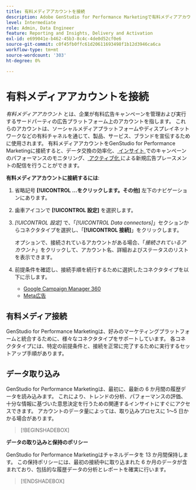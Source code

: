 ```yaml
---
title: 有料メディアアカウントを接続
description: Adobe GenStudio for Performance Marketingで有料メディアアカウントを接続して、広告やメディアをアクティブ化およびモニタリングします。
level: Intermediate
role: Admin, Data Engineer
feature: Reporting and Insights, Delivery and Activation
exl-id: e699041e-b462-45b3-8c4c-4de0d52cf0e6
source-git-commit: c0f45fb0ffc61d20611693498f1b12d3946ca6ca
workflow-type: tm+mt
source-wordcount: '303'
ht-degree: 0%

---
```


# 有料メディアアカウントを接続

_有料メディアアカウント_ とは、企業が有料広告キャンペーンを管理および実行するサードパーティの広告プラットフォーム上のアカウントを指します。 これらのアカウントは、ソーシャルメディアプラットフォームやディスプレイネットワークなどの有料チャネルを通じて、製品、サービス、ブランドを宣伝するために使用されます。 有料メディアアカウントをGenStudio for Performance Marketingに接続すると、データ交換の効率化、[ インサイト ](/help/user-guide/insights/overview.md) でのキャンペーンのパフォーマンスのモニタリング、[ アクティブ化 ](/help/user-guide/activation/overview.md) による新規広告プレースメントの配信を行うことができます。

**有料メディアアカウントに接続するには**:

1. 省略記号 **[!UICONTROL ...をクリックします。その他]** 左下のナビゲーションにあります。

1. 歯車アイコンで **[!UICONTROL 設定]** を選択します。

1. _[!UICONTROL 設定]_ で、「_[!UICONTROL Data connectors]_」セクションからコネクタタイプを選択し、「**[!UICONTROL 接続]**」をクリックします。

   オプションで、接続されているアカウントがある場合、「_接続されているアカウント_」をクリックして、アカウント名、詳細およびステータスのリストを表示できます。

1. 前提条件を確認し、接続手順を続行するために選択したコネクタタイプを以下に示します。

   - [Google Campaign Manager 360](google-cm360.md)
   - [Meta広告](meta-ads.md)

## 有料メディア接続

GenStudio for Performance Marketingは、好みのマーケティングプラットフォームと統合するために、様々なコネクタタイプをサポートしています。 各コネクタタイプには、特定の前提条件と、接続を正常に完了するために実行するセットアップ手順があります。

## データ取り込み

GenStudio for Performance Marketingは、最初に、最新の 6 か月間の履歴データを読み込みます。 これにより、トレンドの分析、パフォーマンスの評価、十分な情報に基づいた意思決定を行うための関連するインサイトにすぐにアクセスできます。 アカウントのデータ量によっては、取り込みプロセスに 1～5 日かかる場合があります。

>[!BEGINSHADEBOX]

**データの取り込みと保持のポリシー**

GenStudio for Performance Marketingはチャネルデータを 13 か月間保持します。 この保持ポリシーには、最初の接続中に取り込まれた 6 か月のデータが含まれており、包括的な履歴データの分析とレポートを確実に行います。

>[!ENDSHADEBOX]
